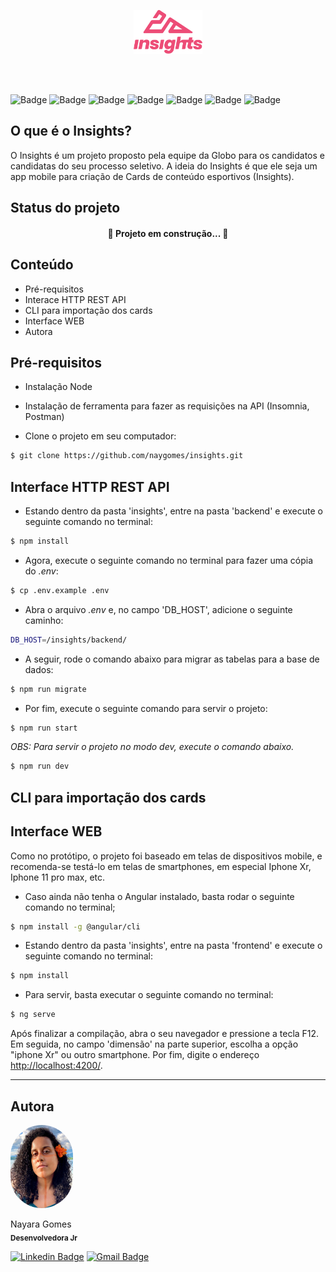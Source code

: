 <p align="center">
    <img src="./frontend/src/assets/brand-insights@3x.svg" height="70" alt="duet logo"/>
    <br/>
</p>
<br/>
<br/>

  
![Badge](https://img.shields.io/badge/Angular-DD0031?style=for-the-badge&logo=angular&logoColor=white)
![Badge](https://img.shields.io/badge/Bootstrap-7410f0?style=for-the-badge&logo=bootstrap&logoColor=white)
![Badge](https://img.shields.io/badge/Material-fb8c00?style=for-the-badge&logo=material-design&logoColor=white)
![Badge](https://img.shields.io/badge/Node.js-43853D?style=for-the-badge&logo=node.js&logoColor=white) 
![Badge](https://img.shields.io/badge/Express.js-1b1d20?style=for-the-badge&logo=express&logoColor=white)
![Badge](https://img.shields.io/badge/sqlite-3498DB?style=for-the-badge&logo=sqlite&logoColor=white) 
![Badge](https://img.shields.io/badge/sequelize-31426b?style=for-the-badge&logo=sequelize&logoColor=white) 


## O que é o Insights?
O Insights é um projeto proposto pela equipe da Globo para os candidatos e candidatas do seu processo seletivo. A ideia do Insights é que ele seja um app mobile para criação de Cards de conteúdo esportivos (Insights).

## Status do projeto
  <h4 align="center"> 
	🚧  Projeto em construção...  🚧
  </h4>

## Conteúdo
 * Pré-requisitos
 * Interace HTTP REST API
 * CLI para importação dos cards
 * Interface WEB
 * Autora
 
## Pré-requisitos

- Instalação Node
- Instalação de ferramenta para fazer as requisições na API (Insomnia, Postman)	

- Clone o projeto em seu computador:
``` bash
$ git clone https://github.com/naygomes/insights.git
```

## Interface HTTP REST API

+ Estando dentro da pasta 'insights', entre na pasta 'backend' e execute o seguinte comando no terminal:
``` bash
$ npm install
```
+ Agora, execute o seguinte comando no terminal para fazer uma cópia do *.env*:
``` bash
$ cp .env.example .env
```
+ Abra o arquivo *.env* e, no campo 'DB_HOST', adicione o seguinte caminho:
``` bash
DB_HOST=/insights/backend/
```
+ A seguir, rode o comando abaixo para migrar as tabelas para a base de dados:
``` bash
$ npm run migrate
```
+ Por fim, execute o seguinte comando para servir o projeto:
``` bash
$ npm run start
```
*OBS: Para servir o projeto no modo dev, execute o comando abaixo.*
``` bash
$ npm run dev
```

## CLI para importação dos cards

## Interface WEB

Como no protótipo, o projeto foi baseado em telas de dispositivos mobile, e recomenda-se testá-lo em telas de smartphones, em especial Iphone Xr, Iphone 11 pro max, etc.

+ Caso ainda não tenha o Angular instalado, basta rodar o seguinte comando no terminal;
``` bash
$ npm install -g @angular/cli
```
+ Estando dentro da pasta 'insights', entre na pasta 'frontend' e execute o seguinte comando no terminal:
``` bash
$ npm install
```
+ Para servir, basta executar o seguinte comando no terminal:
``` bash
$ ng serve
```

Após finalizar a compilação, abra o seu navegador e pressione a tecla F12. Em seguida, no campo 'dimensão' na parte superior, escolha a opção "iphone Xr" ou outro smartphone. Por fim, digite o endereço <a href="http://localhost:4200/">http://localhost:4200/</a>.

---
## Autora
 <img style="border-radius: 50px;" src="./frontend/src/assets/nayara.jpeg" width="100" alt="foto da autora"/>
 <br />
 
 Nayara Gomes<br/>
 <sub><b>Desenvolvedora Jr</b></sub>

[![Linkedin Badge](https://img.shields.io/badge/-Nayara-blue?style=flat-square&logo=Linkedin&logoColor=white&link=https://www.linkedin.com/in/nayara-gomes-15727756/)](https://www.linkedin.com/in/nayara-gomes-15727756/) 
[![Gmail Badge](https://img.shields.io/badge/-nayara.gomes13@poli.ufrj.br-c14438?style=flat-square&logo=Gmail&logoColor=white&link=mailto:nayara.gomes13@poli.ufrj.br)](mailto:nayara.gomes13@poli.ufrj.br)

